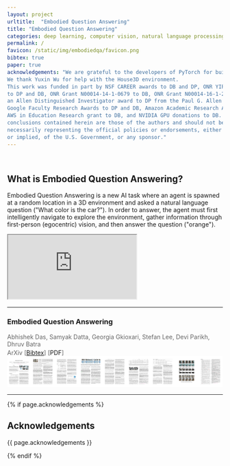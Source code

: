 ```yaml
---
layout: project
urltitle:  "Embodied Question Answering"
title: "Embodied Question Answering"
categories: deep learning, computer vision, natural language processing, machine learning, reinforcement learning
permalink: /
favicon: /static/img/embodiedqa/favicon.png
bibtex: true
paper: true
acknowledgements: "We are grateful to the developers of PyTorch for building an excellent framework.
We thank Yuxin Wu for help with the House3D environment.
This work was funded in part by NSF CAREER awards to DB and DP, ONR YIP awards
to DP and DB, ONR Grant N00014-14-1-0679 to DB, ONR Grant N00014-16-1-2713 to DP,
an Allen Distinguished Investigator award to DP from the Paul G. Allen Family Foundation,
Google Faculty Research Awards to DP and DB, Amazon Academic Research Awards to DP and DB,
AWS in Education Research grant to DB, and NVIDIA GPU donations to DB. The views and
conclusions contained herein are those of the authors and should not be interpreted as
necessarily representing the official policies or endorsements, either expressed
or implied, of the U.S. Government, or any sponsor."
---
```


<br>
<div class="row">
  <div class="col-xs-12">
    <h2>What is Embodied Question Answering?</h2>
  </div>
</div>
<div class="row">
  <div class="col-xs-12">
    <p>
      Embodied Question Answering is a new AI task where an agent is spawned at a random location in a 3D environment and
      asked a natural language question ("What color is the car?").
      In order to answer, the agent
      must first intelligently navigate to explore the environment,
      gather information through first-person (egocentric) vision, and then answer the question ("orange").
    </p>
  </div>
</div>

<div class="row">
  <div class="col-xs-12">
    <div class="vid-container">
      <iframe src="https://www.youtube.com/embed/gVj-TeIJfrk" allowfullscreen></iframe>
    </div>
  </div>
</div>

<!-- <div class="row" style="margin-top:30px;">
  <div class="col-xs-12 col-sm-7">
    <h3>What is Visual Dialog?</h3>
    <p>
      Visual Dialog is a novel task that requires an AI agent to hold a meaningful dialog with humans in natural, conversational language about visual content.
      Specifically, given an image, a dialog history, and a follow-up question about the image, the agent has to answer the question.
    </p>
  </div>
  <ul style="margin:0 10px 10px;" class="col-xs-12 col-sm-4"><a href="#visdial">VisDial dataset</a>:
    <li>
      120k images from <a href="http://mscoco.org">COCO</a>
    </li>
    <li>
      1 dialog / image
    </li>
    <li>
      10 rounds of question-answers / dialog
    </li>
    <li>
      Total 1.2M dialog question-answers
    </li>
  </ul>
  <div class="col-xs-12">
    <span style="color:#e74c3c;font-weight:400;">Apr 2017</span> — <a href="//github.com/batra-mlp-lab/visdial">Torch code for training/evaluating Visual Dialog models</a>, <a href="https://github.com/batra-mlp-lab/visdial#download-extracted-features--pretrained-models">pretrained models</a> and <a href="http://demo.visualdialog.org">Visual Chatbot demo</a> are now available!<br>
    <span style="color:#e74c3c;font-weight:400;">Mar 2017</span> — <a href="/data">VisDial v0.9 dataset</a> and <a href="//github.com/batra-mlp-lab/visdial-amt-chat">code for real-time chat interface used to collect data on AMT</a> are now available!<br>
  </div>
</div>
<hr> -->

<!-- <div class="row">
  <div class="col-sm-6">
    <span style="font-weight:400;">Email</span> — contact@visualdialog.org
    <br>
    <br>
  </div>
  <div class="col-sm-6">
    <form action="https://tinyletter.com/visualdialog" method="post" target="popupwindow" onsubmit="window.open('https://tinyletter.com/visualdialog', 'popupwindow', 'scrollbars=yes,width=800,height=600');return true">
      <div class="form-group">
        <label class="control-label" for="tlemail">Subscribe for Visual Dialog release updates</label>
        <input class="form-control" type="text" name="email" id="tlemail" placeholder="Email address"/>
      </div>
      <input type="hidden" value="1" name="embed"/>
      <button class="btn btn-primary" type="submit">Subscribe</button>
    </form>
  </div>
</div>
<a name="/bibtex"></a>
<hr> -->

<hr>
<div class="row">
    <div class="col-xs-12">
        <h3>Embodied Question Answering</h3>
    </div>
    <div class="col-xs-12" style="margin-top: 3px; color: #666;">
        Abhishek Das, Samyak Datta, Georgia Gkioxari, Stefan Lee, Devi Parikh, Dhruv Batra<br>
    </div>
    <div class="col-xs-12" style="margin-top: 3px; color: #666;">
      ArXiv [<a href="bib/embodiedqa.bib.txt">Bibtex</a>] [<a nohref>PDF</a>]
    </div>
</div>
<div class="row">
    <div class="col-xs-12">
        <a nohref>
          <img class="thumb" src="/static/img/embodiedqa/thumb.jpg">
        </a>
    </div>
</div>
<hr>

{% if page.acknowledgements %}
<div class="row">
  <div class="col-xs-12">
    <h2>Acknowledgements</h2>
  </div>
</div>
<a name="/acknowledgements"></a>
<div class="row">
  <div class="col-xs-12">
    <p>
      {{ page.acknowledgements }}
    </p>
  </div>
</div>
{% endif %}

<!-- <div class="row">
  <div class="col-xs-12">
    <h2>Sponsors</h2>
  </div>
</div>
<a name="/sponsors"></a>
<div class="row">
  <div class="col-xs-12 sponsor">
    <img src="/static/img/ico/nsf_logo.jpg">
    <img src="/static/img/ico/onr_logo.jpg">
    <img src="/static/img/ico/aro_logo.jpg">
    <img src="/static/img/ico/nvidia_logo.jpg">
  </div>
</div>
<br>
<div class="row">
  <div class="col-xs-12 sponsor">
    <img src="/static/img/ico/aara_logo.png">
    <img src="/static/img/ico/gfra_logo.jpg">
  </div>
</div>
<br>
<div class="row">
  <div class="col-xs-12 sponsor">
    <img src="/static/img/ico/paul_logo.jpg">
    <img src="/static/img/ico/ictas_logo.jpg">
  </div>
</div>
<br>
<br> -->
